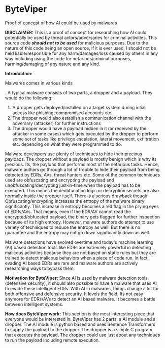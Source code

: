 # ByteViper
Proof of concept of how AI could be used by malwares

**DISCLAIMER:** This is a proof of concept for researching how AI could potentially be used by threat actors/adversaries for criminal activities. This source code **_should not to be used_** for malicious purposes. Due to the nature of this code being an open source, if it is ever used, I should not be held liable/responsible for any harm/damages/loss caused by others in any way including using the code for nefarious/criminal purposes, harming/damaging of any nature and any kind.

**Introduction:**
<p>Malwares comes in various kinds</p>. A typical malware consists of two parts, a dropper and a payload. They would do the following:

1. A dropper gets deployed/installed on a target system during intial access like phishing, compromised accounts etc.
2. The dropper would also establish a communication channel with the adversary (attacker) for further instructions
3. The dropper would have a payload hidden in it (or received by the attacker in some cases) which gets executed by the dropper to perform some set of tasks like privilege escalation, lateral movement, exfiltration etc. depending on what they were programmed to do.

Malware developers use plenty of techniques to hide their precious payloads. The dropper without a payload is mostly benign which is why its precious. Its, the payload that performs most of the nefarious tasks. Hence, malware authors go through a lot of trouble to hide their payload from being detected by EDRs, AVs, threat hunters etc. Some of the common techniques used are obfuscating and encrypting the payload and unobfuscating/decrypting just-in-time when the payload has to be executed. This means the deobfucation logic or decryption secrets are also normally inside the dropper itself. There is a serious drawback though. Obfuscating/encrypting increases the entropy of the malware binary significantly. This increase in entropy becomes a red flag in the prying eyes of EDRs/AVs. That means, even if the EDR/AV cannot read the encrypted/obfucated payload, the binary gets flagged for further inspection because of its high entropy. However, malware authors do attempt to use variety of techniques to reduce the entropy as well. But there is no guarantee and the entropy may not go down significantly down as well.

Malware detections have evolved overtime and today's machine learning (AI) based detection tools like EDRs are extremely powerful in detecting malicous activities because they are not based on static rules but they are trained to detect malicous behaviors when a piece of code run. In fact, evading AI based EDRs are rare and malware authors are actively researching ways to bypass them.

**Motivation for ByteViper:**
Since AI is used by malware detection tools (defensive security), it should also possible to have a malware that uses AI to evade these intelligent EDRs. With AI in malwares, things change a lot for both offensive and defensive security. It levels the field. Its not easy anymore for EDRs/AVs to detect an AI based malware. It becomes a battle between intelligent systems.

**How does ByteViper work:**
This section is the most interesting piece that everyone would be interested in. ByteViper has 2 parts, a AI module and a dropper. The AI module is python based and uses Sentence Transformers to supply the payload to the dropper. The dropper is a simple C program that executes the payload. The dropper could use just about any techniques to run the payload including remote execution.
